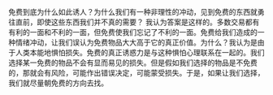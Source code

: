 免费到底为什么如此诱人？为什么我们有一种非理性的冲动，见到免费的东西就勇往直前，即使这些东西我们并不真的需要？ 我认为答案是这样的。多数交易都有有利的一面和不利的一面，但免费使我们忘记了不利的一面。免费给我们造成的一种情绪冲动，让我们误认为免费物品大大高于它的真正价值。为什么？我认为是由于人类本能地惧怕损失。免费的真正诱惑力是与这种惧怕心理联系在一起的。我们选择某一免费的物品不会有显而易见的损失。但是假如我们选择的物品是不免费的，那就会有风险，可能作出错误决定，可能蒙受损失。于是，如果让我们选择，我们就尽量朝免费的方向去找。